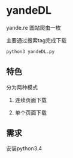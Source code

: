 # yandeDL

yande.re 图站爬虫一枚

主要通过搜索tag完成下载

```python
python3 yandeDL.py
```

## 特色

分为两种模式

1) 连续页面下载

2) 单个页面下载

## 需求
安装python3.4



